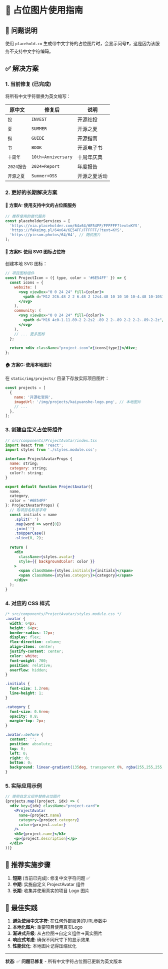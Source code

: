 # 📸 占位图片使用指南

## 🚨 问题说明

使用 `placehold.co` 生成带中文字符的占位图片时，会显示问号❓，这是因为该服务不支持中文字符编码。

## ✅ 解决方案

### 1. **当前修复** (已完成)
将所有中文字符替换为英文缩写：

| 原中文 | 修复后 | 说明 |
|--------|--------|------|
| `投` | `INVEST` | 开源社投 |
| `夏` | `SUMMER` | 开源之夏 |
| `指` | `GUIDE` | 开源指南 |
| `书` | `BOOK` | 开源电子书 |
| `十周年` | `10th+Anniversary` | 十周年庆典 |
| `2024报告` | `2024+Report` | 年度报告 |
| `开源之夏` | `Summer+OSS` | 开源之夏活动 |

### 2. **更好的长期解决方案**

#### 🔧 方案A: 使用支持中文的占位图服务

```javascript
// 推荐使用的替代服务
const placeholderServices = [
  'https://via.placeholder.com/64x64/6E54FF/FFFFFF?text=KYS',
  'https://fakeimg.pl/64x64/6E54FF/FFFFFF/?text=KYS',
  'https://picsum.photos/64/64', // 随机图片
];
```

#### 🎨 方案B: 使用 SVG 图标占位符

创建本地 SVG 图标：

```jsx
// 项目图标组件
const ProjectIcon = ({ type, color = '#6E54FF' }) => {
  const icons = {
    website: (
      <svg viewBox="0 0 24 24" fill={color}>
        <path d="M12 2C6.48 2 2 6.48 2 12s4.48 10 10 10 10-4.48 10-10S17.52 2 12 2z"/>
      </svg>
    ),
    community: (
      <svg viewBox="0 0 24 24" fill={color}>
        <path d="M16 4c0-1.11.89-2 2-2s2 .89 2 2-.89 2-2 2-2-.89-2-2z"/>
      </svg>
    ),
    // ... 更多图标
  };
  
  return <div className="project-icon">{icons[type]}</div>;
};
```

#### 🏠 方案C: 使用本地图片

在 `static/img/projects/` 目录下存放实际项目图片：

```javascript
const projects = [
  {
    name: '开源社官网',
    imageUrl: '/img/projects/kaiyuanshe-logo.png', // 本地图片
    // ...
  },
];
```

### 3. **创建自定义占位符组件**

```jsx
// src/components/ProjectAvatar/index.tsx
import React from 'react';
import styles from './styles.module.css';

interface ProjectAvatarProps {
  name: string;
  category: string;
  color?: string;
}

export default function ProjectAvatar({ 
  name, 
  category, 
  color = '#6E54FF' 
}: ProjectAvatarProps) {
  // 取项目名称首字母
  const initials = name
    .split(' ')
    .map(word => word[0])
    .join('')
    .toUpperCase()
    .slice(0, 2);
  
  return (
    <div 
      className={styles.avatar}
      style={{ backgroundColor: color }}
    >
      <span className={styles.initials}>{initials}</span>
      <span className={styles.category}>{category}</span>
    </div>
  );
}
```

### 4. **对应的 CSS 样式**

```css
/* src/components/ProjectAvatar/styles.module.css */
.avatar {
  width: 64px;
  height: 64px;
  border-radius: 12px;
  display: flex;
  flex-direction: column;
  align-items: center;
  justify-content: center;
  color: white;
  font-weight: 700;
  position: relative;
  overflow: hidden;
}

.initials {
  font-size: 1.2rem;
  line-height: 1;
}

.category {
  font-size: 0.6rem;
  opacity: 0.8;
  margin-top: 2px;
}

.avatar::before {
  content: '';
  position: absolute;
  top: 0;
  left: 0;
  right: 0;
  bottom: 0;
  background: linear-gradient(135deg, transparent 0%, rgba(255,255,255,0.1) 100%);
}
```

### 5. **实际应用示例**

```jsx
// 使用自定义组件替换占位图片
{projects.map((project, idx) => (
  <div key={idx} className="project-card">
    <ProjectAvatar 
      name={project.name}
      category={project.category}
      color={project.color}
    />
    <h3>{project.name}</h3>
    <p>{project.description}</p>
  </div>
))}
```

## 🎯 推荐实施步骤

1. **短期** (当前已完成): 修复中文字符问题 ✅
2. **中期**: 实施自定义 ProjectAvatar 组件
3. **长期**: 收集并使用真实的项目 Logo 图片

## 📝 最佳实践

1. **避免使用中文字符**: 在任何外部服务的URL参数中
2. **本地化图片**: 重要项目使用真实Logo
3. **渐进式升级**: 从占位图→自定义组件→真实图片
4. **响应式考虑**: 确保不同尺寸下的显示效果
5. **性能优化**: 本地图片记得压缩优化

---

**状态**: ✅ **问题已修复** - 所有中文字符占位图已更新为英文版本
